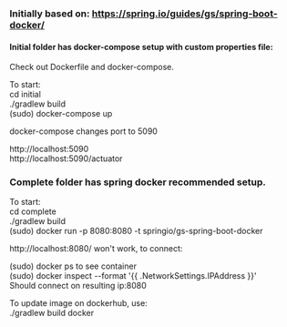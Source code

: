 ### Initially based on: https://spring.io/guides/gs/spring-boot-docker/

#### Initial folder has docker-compose setup with custom properties file:

Check out Dockerfile and docker-compose.


To start:  
cd initial  
./gradlew build  
(sudo) docker-compose up  


docker-compose changes port to 5090  

http://localhost:5090  
http://localhost:5090/actuator  


### Complete folder has spring docker recommended setup.

To start:  
cd complete  
./gradlew build  
(sudo) docker run -p 8080:8080 -t springio/gs-spring-boot-docker  

http://localhost:8080/ won't work, to connect:  

(sudo) docker ps to see container  
(sudo) docker inspect --format '{{ .NetworkSettings.IPAddress }}' <CONTAINER ID>  
Should connect on resulting ip:8080  


  

To update image on dockerhub, use:  
./gradlew build docker  
